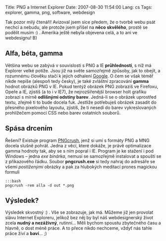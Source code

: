 Title: PNG a Internet Explorer
Date: 2007-08-30 11:54:00
Lang: cs
Tags: explorer, gamma, png, software, webdesign

Tak pozor milý čtenáři! Avizoval jsem sice předem, že o tvorbě webu psát nechci a nebudu, ale protože jsem přišel na **něco skvělého**, prostě se podělit musím :) . Amerika ještě nebyla objevena celá, a to ani ve webdesignu! B)

## Alfa, béta, gamma

Většina webu se zabývá v souvislosti s PNG a IE **průhledností**, s níž má Explorer velké potíže. Jsou již na světe samozřejmě způsoby, jak to obejít, a rozumnému člověku stačí k jejich odhalení [Google](http://www.google.cz/search?q=png+internet+explorer). O čem se však téměř nikde nepíše (alespoň tedy česky), je také zvláštní zpracování **gamma** hodnot obrázků PNG v IE. Pokud tentýž obrázek PNG zobrazíš ve Firefoxu, Opeře a IE, zjistíš (a to i v IE7), že nejrozšířenější browser holt grafiku zobrazí s mírně **odlišnými odstíny barev**. Jedná-li se o obrázek uprostřed textu, zřejmě ti to bude docela fuk. Jestliže potřebuješ obrázek zasadit do přesného pixelového layoutu, zjistíš, že ti nesedí do barev vykreslovaných prohlížečem pomocí CSS nebo barev ostatních souborů.

## Spása drcením

Řešení? Existuje program [PNGcrush](http://pmt.sourceforge.net/pngcrush/), jenž si umí s formáty PNG a MNG docela slušně pohrát. Jedna z věcí, které dokáže, je právě optimalizace gamma hodnoty tak, aby se s ním popral i IE. Program je ke stažení i pod Windows – jedna *exe binárka*, nemusí se samozřejmě instalovat a spouští se z příkazového řádku. Soubor **pngcrush.exe** si tedy nahraj do adresáře se všemi *postiženými* obrázky a pak za hlubokých meditací prones magickou formuli

    :::bash
    pngcrush -rem alla -d out *.png

## Výsledek?

Výsledek skvostný :) . Vše se zobrazuje, jak má. Můžeme již jen provolat slávu Internet Exploreru, jelikož bez něj by byl náš webdesignerský život zcela **nudný a nezáživný**, rutinní… Měli bychom spoustu zbytečného času a hlavně, o dost méně práce. A to přece nikdo nechceme, vždyť nás tahle práce živí a **baví**… ;)
